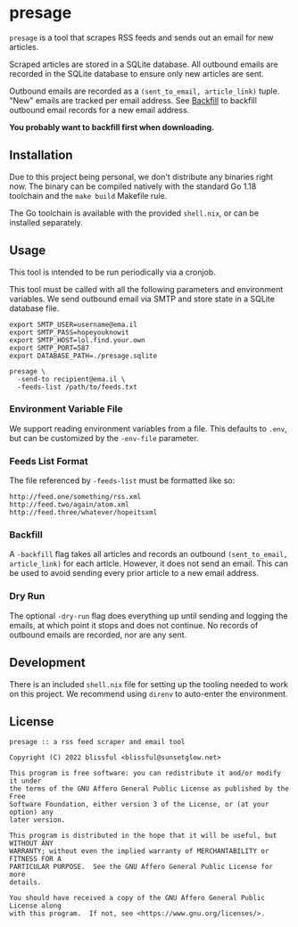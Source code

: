 # presage

`presage` is a tool that scrapes RSS feeds and sends out an email for new
articles.

Scraped articles are stored in a SQLite database. All outbound emails are
recorded in the SQLite database to ensure only new articles are sent.

Outbound emails are recorded as a `(sent_to_email, article_link)` tuple.
"New" emails are tracked per email address. See [Backfill](#backfill) to
backfill outbound email records for a new email address.

**You probably want to backfill first when downloading.**

## Installation

Due to this project being personal, we don't distribute any binaries right now.
The binary can be compiled natively with the standard Go 1.18 toolchain and the
`make build` Makefile rule.

The Go toolchain is available with the provided `shell.nix`, or can be
installed separately.

## Usage

This tool is intended to be run periodically via a cronjob.

This tool must be called with all the following parameters and environment
variables. We send outbound email via SMTP and store state in a SQLite database
file.

```
export SMTP_USER=username@ema.il
export SMTP_PASS=hopeyouknowit
export SMTP_HOST=lol.find.your.own
export SMTP_PORT=587
export DATABASE_PATH=./presage.sqlite

presage \
  -send-to recipient@ema.il \
  -feeds-list /path/to/feeds.txt
```

### Environment Variable File

We support reading environment variables from a file. This defaults to `.env`,
but can be customized by the `-env-file` parameter.

### Feeds List Format

The file referenced by `-feeds-list` must be formatted like so:

```
http://feed.one/something/rss.xml
http://feed.two/again/atom.xml
http://feed.three/whatever/hopeitsxml
```

### Backfill

A `-backfill` flag takes all articles and records an outbound
`(sent_to_email, article_link)` for each article. However, it does not send an
email. This can be used to avoid sending every prior article to a new email
address.

### Dry Run

The optional `-dry-run` flag does everything up until sending and logging the
emails, at which point it stops and does not continue. No records of outbound
emails are recorded, nor are any sent.

## Development

There is an included `shell.nix` file for setting up the tooling needed to work
on this project. We recommend using `direnv` to auto-enter the environment.

## License

```
presage :: a rss feed scraper and email tool

Copyright (C) 2022 blissful <blissful@sunsetglow.net>

This program is free software: you can redistribute it and/or modify it under
the terms of the GNU Affero General Public License as published by the Free
Software Foundation, either version 3 of the License, or (at your option) any
later version.

This program is distributed in the hope that it will be useful, but WITHOUT ANY
WARRANTY; without even the implied warranty of MERCHANTABILITY or FITNESS FOR A
PARTICULAR PURPOSE.  See the GNU Affero General Public License for more
details.

You should have received a copy of the GNU Affero General Public License along
with this program.  If not, see <https://www.gnu.org/licenses/>.
```
